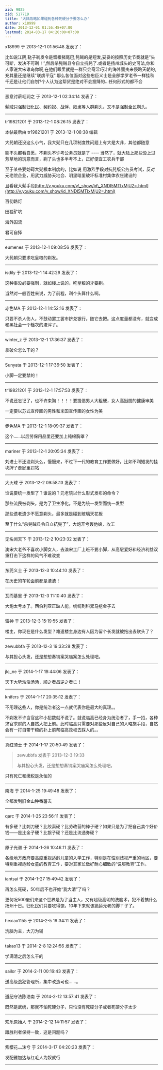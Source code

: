 ```yaml
---
aid: 9025
zid: 517719
title: '大陆攻略如果碰到各种死硬分子要怎么办'
author: x18999
date: 2013-12-01 01:56:48+07:00
lastmod: 2014-03-17 04:20:00+07:00
---
```


x18999 于 2013-12-1 01:56:48 发表了：

比如说江阴,鞑子剃发令是留根猪尾巴,髡贼的是短发,妥妥的按照历史节奏就是“头可断，发决不可剃！”,然后杀髡贼县令自立抗髡了.或者是扬州城头的史可法,你和人家说大宋谁鸟你啊,在他们眼里就是一群只会奇淫巧计的海外蛮夷来侵略天朝的,充其量还是继续"联虏平寇".那么各位面对这些忠臣义士是全部学罗老爷一样挂秋千还是让他们自刎?个人认为这帮货是绝对不会投降的...任何形式的都不会

---------

恶意讨薪毛润之 于 2013-12-1 02:34:14 发表了：

髡贼只强制归化民、契约奴、战俘、奴隶等人群剃头，又不是强制全民剃头。

---------

tr19821201 于 2013-12-1 08:26:15 发表了：

本帖最后由 tr19821201 于 2013-12-1 08:38 编辑 

大髡朝还没这么小气，我大髡只在几项制度性问题上有大是大非，其他都随意

剔不头都看自愿，不剃头不许考公务员就是了 \-\-\-\- 当然了，就大陆上那些没上过芳草地的玩意而言，剃了头也多半考不上，正好便宜工农兵干部

至于某些要妨碍大髡根本制度的，比如说 用激烈手段对抗髡版公务员考试，反对元老院企业，用武力威胁天地会、明里暗里破坏标准村集体农庄建设的

且看我大髡手段[http://v.youku.com/v\_show/id\_XNDI5MTIxMjU2=.html](http://v.youku.com/v_show/id_XNDI5MTIxMjU2=.html)

百仞路灯

田独矿坑

海外囚流

君可自择

---------

eumenes 于 2013-12-1 09:08:56 发表了：

大髡朝只要求吃皇粮的剃发。

---------

isdily 于 2013-12-1 14:42:29 发表了：

这种事没必要强制，就如楼上说的，吃皇粮的才要剃。

当然对一般百姓来说，为了前程，剃个头算什么啊。

---------

赤色MA 于 2013-12-1 14:52:16 发表了：

只要不杀人伤人，不鼓动罢工罢市挤兑银行，随它去把。这点度量都没有，就变成和黑社会一个档次的渣滓了。

---------

winter_z 于 2013-12-1 17:36:37 发表了：

拿破仑怎么干的？

---------

Sunyata 于 2013-12-1 17:36:50 发表了：

小脚一定要禁的！

---------

tr19821201 于 2013-12-1 17:57:53 发表了：

不说还忘记了，也不许束胸！！！！要提倡男人大粗硬，女人高挺圆的健康审美

一定要以苏式宣传画的男性和米国宣传画的女性为美

---------

赤色MA 于 2013-12-1 18:09:37 发表了：

这个……以后劳保用品里还要加上纯棉胸罩？

---------

mariner 于 2013-12-1 20:05:34 发表了：

刘进士不还没剃头么，慢慢来，不过下一代的教育工作要做好，比如不剃短发的挂块牌子走廊里罚站

---------

大火球 于 2013-12-2 09:58:13 发表了：

谁说要统一发型了？谁说的？元老院以什么形式发布的命令？

那些流民被剃头，是为了卫生净化，不是为统一发型而统一发型

那些遗老遗少不愿意剃头，最多就是碰到玻璃天花板

至于什么“杀髡贼县令自立抗髡了”，大炮开兮轰他娘，收工

---------

无名闻天下 于 2013-12-2 10:23:32 发表了：

澳宋大老爷不喜欢小脚女人，去澳宋工厂上班不要小脚，从高层爱好和经济利益双重打击下这样的风气不难改变

---------

东莞义士 于 2013-12-3 10:44:10 发表了：

在历史的车轮面前都是渣渣！

---------

瓦而基里 于 2013-12-3 11:10:40 发表了：

大炮太亏本了。西伯利亚正缺人能。统统到科累马挖金子去

---------

雷神 于 2013-12-3 15:19:55 发表了：

楼主，你现在是什么发型？难道楼主身边有人因为留个长发就被拖出去砍头了？

---------

zewubbfa 于 2013-12-3 19:33:28 发表了：

与其担心头发，还是想想奏销案哭庙案怎么处理吧。

---------

jlc_ne 于 2014-1-17 19:44:06 发表了：

天下大势浩浩汤汤，顺之者昌逆之者亡！

---------

knifers 于 2014-1-17 20:35:12 发表了：

不用理这些人，你是统治者这一点就代表你是最大的真理。。

不剃发不许当官这种小招数就不说了。就说临高已经身为统治者了，手一招，各种求官求财的人自然大把上前。此时临高只需要对那些反对自己的人略施手段，自然会有一打自带干粮的扑上前帮临高政权去踩人的。。

---------

真红骑士 于 2014-1-17 20:50:49 发表了：

> zewubbfa 发表于 2013-12-3 19:33
> 
> 与其担心头发，还是想想奏销案哭庙案怎么处理吧。



只有死亡和缴税是永恒的

---------

南海 于 2014-1-25 19:49:48 发表了：

全都发到旧金山种番薯去

---------

qarc 于 2014-1-25 23:56:11 发表了：

有多硬？比刺刀硬？比绞索硬？比劳改营的棒子硬？如果只是为了把自己卖个好价钱——是比金子硬？比银子硬？还是比流通券硬？

---------

原子光谱 于 2014-1-26 10:46:11 发表了：

各级地方政府要高度重视适龄儿童的入学工作，特别是在性别歧视严重的地区，要特别重视适龄女童的教育工作，要对其家长做好耐心细致的“说服教育”工作。

---------

iantsai 于 2014-1-27 15:49:42 发表了：

再怎么死硬，50年后不也开始“我大清”了吗？

更何况500废们来这个世界是为了当主人，又有超级高明的洗脑术，犯不着搞什么扬州十日。归化民们只要吃得饱，10年下来就该跪舔元老的脚丫子了。

---------

hexiao1155 于 2014-2-5 19:34:11 发表了：

洗脑为主，大刀为辅

---------

takao13 于 2014-2-8 12:24:56 发表了：

学满清之后怎么干的

---------

sailor 于 2014-2-11 00:16:43 发表了：

送高级战犯管理所，集中改造可也……。

---------

遵纪守法陈浩南 于 2014-2-12 13:57:41 发表了：

既然是武统，那就不怕死硬分子，只怕没有死硬分子或者死硬分子太少

---------

欢乐原始人 于 2014-2-12 14:11:57 发表了：

跟胜利者保持一致，这是问题吗？

---------

紫樱花灬沫兮 于 2014-3-17 04:20:23 发表了：

发配雅加达与红毛人为奴就行

---------

